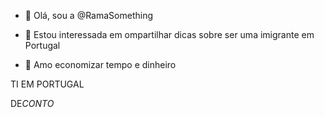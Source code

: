 
- 👋 Olá, sou a @RamaSomething
- 👀 Estou interessada em ompartilhar dicas sobre ser uma imigrante em Portugal

- 💞️ Amo economizar tempo e dinheiro

TI EM PORTUGAL 

DE$CONTO$

